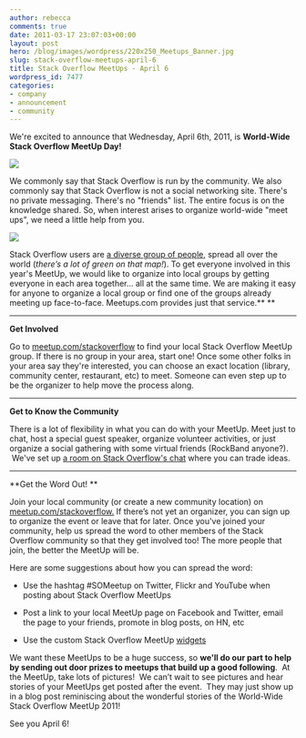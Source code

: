 ```yaml
---
author: rebecca
comments: true
date: 2011-03-17 23:07:03+00:00
layout: post
hero: /blog/images/wordpress/220x250_Meetups_Banner.jpg
slug: stack-overflow-meetups-april-6
title: Stack Overflow MeetUps - April 6
wordpress_id: 7477
categories:
- company
- announcement
- community
---
```


We're excited to announce that Wednesday, April 6th, 2011, is **World-Wide Stack Overflow MeetUp Day!**

[![](/blog/images/wordpress/220x250_Meetups_Banner.jpg)](/blog/images/wordpress/220x250_Meetups_Banner.jpg)

We commonly say that Stack Overflow is run by the community. We also commonly say that Stack Overflow is not a social networking site. There's no private messaging. There's no "friends" list. The entire focus is on the knowledge shared. So, when interest arises to organize world-wide "meet ups", we need a little help from you.

[![](/blog/images/wordpress/MeetUpBlogPic3-300x181.png)](/blog/images/wordpress/MeetUpBlogPic3.png)

Stack Overflow users are [a diverse group of people](http://blog.stackoverflow.com/2010/12/stack-overflow-2010-analytics/), spread all over the world (_there’s a lot of green on that map!_). To get everyone involved in this year's MeetUp, we would like to organize into local groups by getting everyone in each area together... all at the same time. We are making it easy for anyone to organize a local group or find one of the groups already meeting up face-to-face. Meetups.com provides just that service.** **

** **

**Get Involved**

Go to [meetup.com/stackoverflow](http://www.meetup.com/stackoverflow) to find your local Stack Overflow MeetUp group. If there is no group in your area, start one! Once some other folks in your area say they're interested, you can choose an exact location (library, community center, restaurant, etc) to meet. Someone can even step up to be the organizer to help move the process along.

** **** **

**Get to Know the Community**

There is a lot of flexibility in what you can do with your MeetUp. Meet just to chat, host a special guest speaker, organize volunteer activities, or just organize a social gathering with some virtual friends (RockBand anyone?).  We've set up [a room on Stack Overflow's chat](http://chat.stackoverflow.com/rooms/632/worldwide-meetup-day) where you can trade ideas.

** **

**Get the Word Out!
**

Join your local community (or create a new community location) on [meetup.com/stackoverflow.](http://www.meetup.com/stackoverflow) If there’s not yet an organizer, you can sign up to organize the event or leave that for later. Once you've joined your community, help us spread the word to other members of the Stack Overflow community so that they get involved too! The more people that join, the better the MeetUp will be.

Here are some suggestions about how you can spread the word:



	
  * Use the hashtag #SOMeetup on Twitter, Flickr and YouTube when posting about Stack Overflow MeetUps

	
  * Post a link to your local MeetUp page on Facebook and Twitter, email the page to your friends, promote in blog posts, on HN, etc

	
  * Use the custom Stack Overflow MeetUp [widgets](http://www.meetup.com/stackoverflow/widgets/)


We want these MeetUps to be a huge success, so **we'll do our part to help by sending out door prizes to meetups that build up a good following**.  At the MeetUp, take lots of pictures!  We can’t wait to see pictures and hear stories of your MeetUps get posted after the event.  They may just show up in a blog post reminiscing about the wonderful stories of the World-Wide Stack Overflow MeetUp 2011!

See you April 6!
